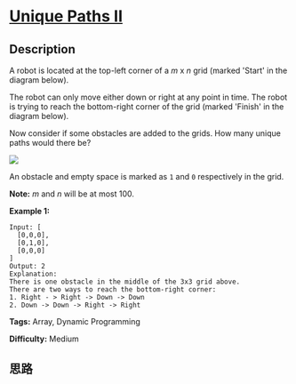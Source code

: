 # [Unique Paths II][title]

## Description

A robot is located at the top-left corner of a _m_ x _n_ grid (marked  'Start'
in the diagram below).

The robot can only move either down or right at any point in time. The robot
is trying to reach the bottom-right corner of the grid (marked 'Finish' in the
diagram below).

Now consider if some obstacles are added to the grids. How many unique paths
would there be?

![](https://assets.leetcode.com/uploads/2018/10/22/robot_maze.png)

An obstacle and empty space is marked as `1` and `0` respectively in the grid.

**Note:** _m_ and _n_ will be at most 100.

**Example 1:**
            Input: [      [0,0,0],      [0,1,0],      [0,0,0]    ]    Output: 2    Explanation:    There is one obstacle in the middle of the 3x3 grid above.    There are two ways to reach the bottom-right corner:    1. Right - > Right -> Down -> Down    2. Down -> Down -> Right -> Right    


**Tags:** Array, Dynamic Programming

**Difficulty:** Medium

## 思路

[title]: https://leetcode.com/problems/unique-paths-ii
